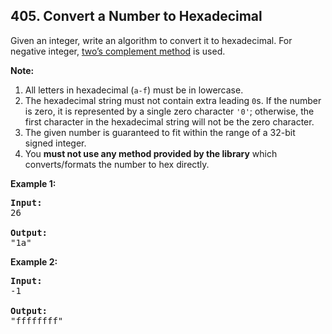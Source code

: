 ## 405. Convert a Number to Hexadecimal

Given an integer, write an algorithm to convert it to hexadecimal. For negative integer, [two’s complement method](https://en.wikipedia.org/wiki/Two%27s_complement) is used.

**Note:**

1. All letters in hexadecimal (`a-f`) must be in lowercase.
2. The hexadecimal string must not contain extra leading `0`s. If the number is zero, it is represented by a single zero character `'0'`; otherwise, the first character in the hexadecimal string will not be the zero character.
3. The given number is guaranteed to fit within the range of a 32-bit signed integer.
4. You **must not use any method provided by the library** which converts/formats the number to hex directly.

**Example 1:**
<pre>
<b>Input:</b>
26

<b>Output:</b>
"1a"
</pre>

**Example 2:**
<pre>
<b>Input:</b>
-1

<b>Output:</b>
"ffffffff"
</pre>

